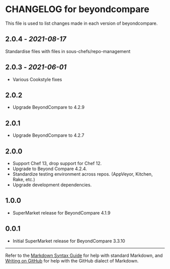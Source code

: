 # CHANGELOG for beyondcompare

This file is used to list changes made in each version of beyondcompare.

## 2.0.4 - *2021-08-17*

Standardise files with files in sous-chefs/repo-management

## 2.0.3 - *2021-06-01*

- Various Cookstyle fixes

## 2.0.2

* Upgrade BeyondCompare to 4.2.9

## 2.0.1

* Upgrade BeyondCompare to 4.2.7

## 2.0.0

* Support Chef 13, drop support for Chef 12.
* Upgrade to Beyond Compare 4.2.4.
* Standardize testing environment across repos.  (AppVeyor, Kitchen, Rake, etc.)
* Upgrade development dependencies.

## 1.0.0

* SuperMarket release for BeyondCompare 4.1.9

## 0.0.1

* Initial SuperMarket release for BeyondCompare 3.3.10

- - -
Refer to the [Markdown Syntax Guide](https://daringfireball.net/projects/markdown/syntax) for help with standard Markdown, and [Writing on GitHub](https://help.github.com/categories/writing-on-github/) for help with the GitHub dialect of Markdown.
